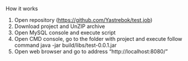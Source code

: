 How it works
1.	Open repository (https://github.com/Yastrebok/test.job)
2.	Download project and UnZIP archive 
3.	Open MySQL console and execute script
4.	Open CMD console, go to the folder with project and  execute follow command
java -jar build/libs/test-0.0.1.jar
5.	Open web browser and go to address “http://localhost:8080/” 
